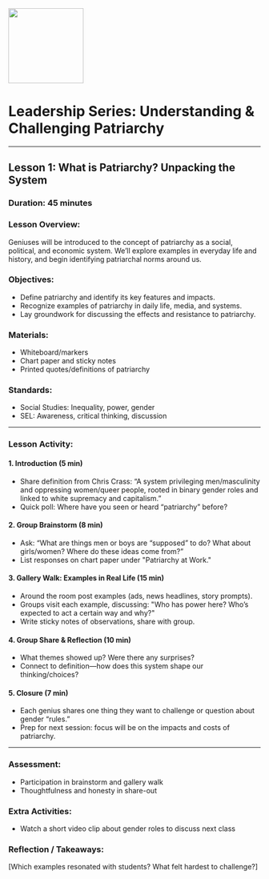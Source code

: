 <img src="https://github.com/Hgp-GeniusLabs/Curriculum/blob/10734f2c827128dde773ea4f266d154d46977866/Org-Wide/Assets/hgp_logo_original.png" width="150"/>

# Leadership Series: Understanding & Challenging Patriarchy

---

## Lesson 1: What is Patriarchy? Unpacking the System

### **Duration:** 45 minutes

### **Lesson Overview:**
Geniuses will be introduced to the concept of patriarchy as a social, political, and economic system. We’ll explore examples in everyday life and history, and begin identifying patriarchal norms around us.

### **Objectives:**
- Define patriarchy and identify its key features and impacts.
- Recognize examples of patriarchy in daily life, media, and systems.
- Lay groundwork for discussing the effects and resistance to patriarchy.

### **Materials:**
- Whiteboard/markers
- Chart paper and sticky notes
- Printed quotes/definitions of patriarchy

### **Standards:**
- Social Studies: Inequality, power, gender
- SEL: Awareness, critical thinking, discussion

---

### **Lesson Activity:**

#### 1. Introduction (5 min)
- Share definition from Chris Crass: “A system privileging men/masculinity and oppressing women/queer people, rooted in binary gender roles and linked to white supremacy and capitalism.”
- Quick poll: Where have you seen or heard “patriarchy” before?

#### 2. Group Brainstorm (8 min)
- Ask: “What are things men or boys are “supposed” to do? What about girls/women? Where do these ideas come from?”
- List responses on chart paper under "Patriarchy at Work."

#### 3. Gallery Walk: Examples in Real Life (15 min)
- Around the room post examples (ads, news headlines, story prompts).
- Groups visit each example, discussing: "Who has power here? Who’s expected to act a certain way and why?"
- Write sticky notes of observations, share with group.

#### 4. Group Share & Reflection (10 min)
- What themes showed up? Were there any surprises?
- Connect to definition—how does this system shape our thinking/choices?

#### 5. Closure (7 min)
- Each genius shares one thing they want to challenge or question about gender “rules.”
- Prep for next session: focus will be on the impacts and costs of patriarchy.

---

### **Assessment:**
- Participation in brainstorm and gallery walk
- Thoughtfulness and honesty in share-out

### **Extra Activities:**
- Watch a short video clip about gender roles to discuss next class

### **Reflection / Takeaways:**
[Which examples resonated with students? What felt hardest to challenge?]
